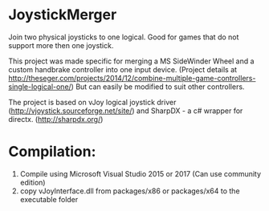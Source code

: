 # JoystickMerger
Join two physical joysticks to one logical. Good for games that do not support more then one joystick.

This project was made specific for merging a MS SideWinder Wheel and a custom handbrake controller into one input device. 
(Project details at http://theseger.com/projects/2014/12/combine-multiple-game-controllers-single-logical-one/) But can easily be modified to suit other controllers.

The project is based on vJoy logical joystick driver (http://vjoystick.sourceforge.net/site/) and SharpDX - a c# wrapper for directx. (http://sharpdx.org/)

# Compilation:
1. Compile using Microsoft Visual Studio 2015 or 2017 (Can use community edition)
2. copy vJoyInterface.dll from packages/x86 or packages/x64 to the executable folder
